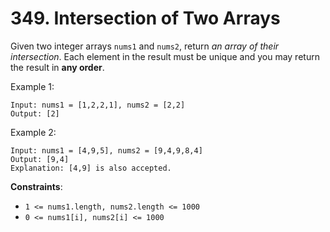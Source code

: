 # 349. Intersection of Two Arrays

Given two integer arrays `nums1` and `nums2`, return *an array of their intersection*. Each element in the result must be unique and you may return the result in **any order**.

Example 1:

```
Input: nums1 = [1,2,2,1], nums2 = [2,2]
Output: [2]
```

Example 2:

```
Input: nums1 = [4,9,5], nums2 = [9,4,9,8,4]
Output: [9,4]
Explanation: [4,9] is also accepted.
```

**Constraints**:

- `1 <= nums1.length, nums2.length <= 1000`
- `0 <= nums1[i], nums2[i] <= 1000`
